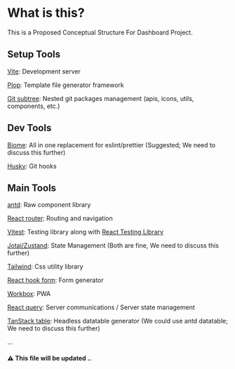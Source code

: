 # What is this?

This is a Proposed Conceptual Structure For Dashboard Project.

## Setup Tools

[Vite](https://vite.dev/): Development server

[Plop](https://github.com/plopjs/plop): Template file generator framework

[Git subtree](https://manpages.debian.org/testing/git-man/git-subtree.1.en.html): Nested git packages management (apis, icons, utils, components, etc.)

## Dev Tools

[Biome](https://biomejs.dev/): All in one replacement for eslint/prettier (Suggested; We need to discuss this further)

[Husky](https://typicode.github.io/husky/): Git hooks

## Main Tools

[antd](https://ant.design/): Raw component library

[React router](https://reactrouter.com/home): Routing and navigation

[Vitest](https://vitest.dev/): Testing library along with [React Testing Library](https://testing-library.com/docs/react-testing-library/intro/)

[Jotai/Zustand](https://docs.pmnd.rs/): State Management (Both are fine, We need to discuss this further)

[Tailwind](https://tailwindcss.com/): Css utility library

[React hook form](https://react-hook-form.com/): Form generator

[Workbox](https://github.com/GoogleChrome/workbox): PWA

[React query](https://tanstack.com/query/latest/docs/framework/react/overview): Server communications / Server state management

[TanStack table](https://tanstack.com/table/latest/docs/introduction): Headless datatable generator (We could use antd datatable; We need to discuss this further)

...

#### ⚠️ This file will be updated ..
